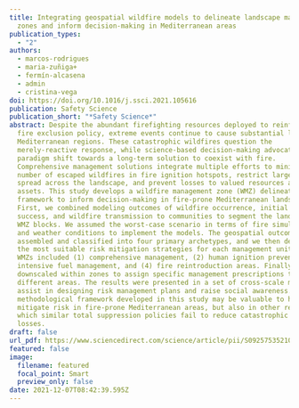 ```yaml
---
title: Integrating geospatial wildfire models to delineate landscape management
  zones and inform decision-making in Mediterranean areas
publication_types:
  - "2"
authors:
  - marcos-rodrigues
  - maria-zuñiga+
  - fermín-alcasena
  - admin
  - cristina-vega
doi: https://doi.org/10.1016/j.ssci.2021.105616
publication: Safety Science
publication_short: "*Safety Science*"
abstract: Despite the abundant firefighting resources deployed to reinforce the
  fire exclusion policy, extreme events continue to cause substantial losses in
  Mediterranean regions. These catastrophic wildfires question the
  merely-reactive response, while science-based decision-making advocates for a
  paradigm shift towards a long-term solution to coexist with fire.
  Comprehensive management solutions integrate multiple efforts to minimize the
  number of escaped wildfires in fire ignition hotspots, restrict large fire
  spread across the landscape, and prevent losses to valued resources and
  assets. This study develops a wildfire management zone (WMZ) delineation
  framework to inform decision-making in fire-prone Mediterranean landscapes.
  First, we combined modeling outcomes of wildfire occurrence, initial attack
  success, and wildfire transmission to communities to segment the landscape in
  WMZ blocks. We assumed the worst-case scenario in terms of fire simultaneity
  and weather conditions to implement the models. The geospatial outcomes were
  assembled and classified into four primary archetypes, and we then designated
  the most suitable risk mitigation strategies for each management unit. The
  WMZs included (1) comprehensive management, (2) human ignition prevention, (3)
  intensive fuel management, and (4) fire reintroduction areas. Finally, we
  downscaled within zones to assign specific management prescriptions to the
  different areas. The results were presented in a set of cross-scale maps to
  assist in designing risk management plans and raise social awareness. The
  methodological framework developed in this study may be valuable to help
  mitigate risk in fire-prone Mediterranean areas, but also in other regions in
  which similar total suppression policies fail to reduce catastrophic wildfire
  losses.
draft: false
url_pdf: https://www.sciencedirect.com/science/article/pii/S0925753521004562?via%3Dihub
featured: false
image:
  filename: featured
  focal_point: Smart
  preview_only: false
date: 2021-12-07T08:42:39.595Z
---
```

